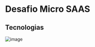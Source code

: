 # Desafio Micro SAAS


## Tecnologias 
![image](https://github.com/user-attachments/assets/2d7c09eb-b7e9-44e1-b6bd-67d3bf6cf4cc)
